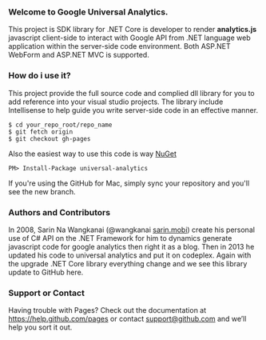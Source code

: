 ### Welcome to Google Universal Analytics.
This project is SDK library for .NET Core is developer to render **analytics.js** javascript client-side to interact with Google API from .NET language web application within the server-side code environment. Both ASP.NET WebForm and ASP.NET MVC is supported.

### How do i use it?
This project provide the full source code and complied dll library for you to add reference into your visual studio projects. The library include Intellisense to help guide you write server-side code in an effective manner.

```
$ cd your_repo_root/repo_name
$ git fetch origin
$ git checkout gh-pages
```

Also the easiest way to use this code is way [NuGet](https://www.nuget.org/packages/universal-analytics/)

```
PM> Install-Package universal-analytics
```

If you're using the GitHub for Mac, simply sync your repository and you'll see the new branch.

### Authors and Contributors
In 2008, Sarin Na Wangkanai (@wangkanai [sarin.mobi](http://www.sarin.mobi/2008/11/generate-google-analytics-e-commerce-code-from-c/)) create his personal use of C# API on the .NET Framework for him to dynamics generate javascript code for google analytics then right it as a blog. Then in 2013 he updated his code to universal analytics and put it on codeplex. Again with the upgrade .NET Core library everything change and we see this library update to GitHub here.

### Support or Contact
Having trouble with Pages? Check out the documentation at https://help.github.com/pages or contact support@github.com and we’ll help you sort it out.